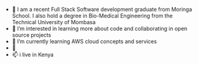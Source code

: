 - 👋  I am a recent Full Stack Software development graduate from Moringa School. I also hold a degree in Bio-Medical Engineering from the Technical University of Mombasa
- 👀 I’m interested in  learning  more about code and collaborating in open source projects
- 🌱 I’m currently learning AWS cloud  concepts and services
- 💞️
- 📫 i live in Kenya

<!---
NthigaDenis/NthigaDenis is a ✨ special ✨ repository because its `README.md` (this file) appears on your GitHub profile.
You can click the Preview link to take a look at your changes.
--->
